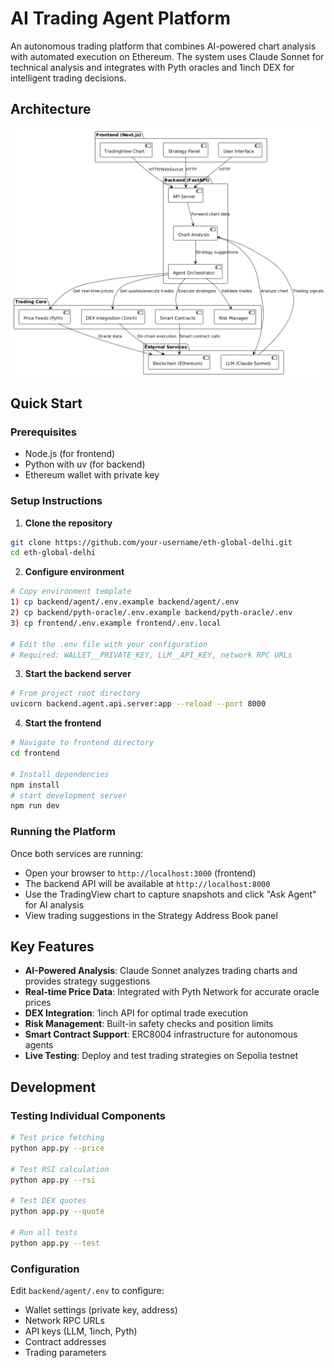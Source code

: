 # AI Trading Agent Platform

An autonomous trading platform that combines AI-powered chart analysis with automated execution on Ethereum. The system uses Claude Sonnet for technical analysis and integrates with Pyth oracles and 1inch DEX for intelligent trading decisions.

## Architecture

![AI Trading Agent Platform Architecture](architecture%20diagram.png)

## Quick Start

### Prerequisites
- Node.js (for frontend)
- Python with uv (for backend)
- Ethereum wallet with private key

### Setup Instructions

1. **Clone the repository**
```bash
git clone https://github.com/your-username/eth-global-delhi.git
cd eth-global-delhi
```

2. **Configure environment**
```bash
# Copy environment template
1) cp backend/agent/.env.example backend/agent/.env
2) cp backend/pyth-oracle/.env.example backend/pyth-oracle/.env
3) cp frontend/.env.example frontend/.env.local

# Edit the .env file with your configuration
# Required: WALLET__PRIVATE_KEY, LLM__API_KEY, network RPC URLs
```

3. **Start the backend server**
```bash
# From project root directory
uvicorn backend.agent.api.server:app --reload --port 8000
```

4. **Start the frontend**
```bash
# Navigate to frontend directory
cd frontend

# Install dependencies 
npm install
# start development server
npm run dev
```

### Running the Platform

Once both services are running:
- Open your browser to `http://localhost:3000` (frontend)
- The backend API will be available at `http://localhost:8000`
- Use the TradingView chart to capture snapshots and click "Ask Agent" for AI analysis
- View trading suggestions in the Strategy Address Book panel

## Key Features

- **AI-Powered Analysis**: Claude Sonnet analyzes trading charts and provides strategy suggestions
- **Real-time Price Data**: Integrated with Pyth Network for accurate oracle prices
- **DEX Integration**: 1inch API for optimal trade execution
- **Risk Management**: Built-in safety checks and position limits
- **Smart Contract Support**: ERC8004 infrastructure for autonomous agents
- **Live Testing**: Deploy and test trading strategies on Sepolia testnet

## Development

### Testing Individual Components
```bash
# Test price fetching
python app.py --price

# Test RSI calculation
python app.py --rsi

# Test DEX quotes
python app.py --quote

# Run all tests
python app.py --test
```

### Configuration
Edit `backend/agent/.env` to configure:
- Wallet settings (private key, address)
- Network RPC URLs
- API keys (LLM, 1inch, Pyth)
- Contract addresses
- Trading parameters